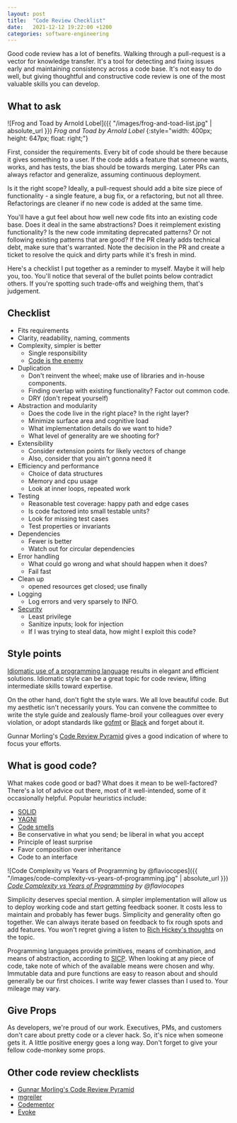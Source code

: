 ```yaml
---
layout: post
title:  "Code Review Checklist"
date:   2021-12-12 19:22:00 +1200
categories: software-engineering
---
```


Good code review has a lot of benefits. Walking through a pull-request is a vector for knowledge transfer. It's a tool for detecting and fixing issues early and maintaining consistency across a code base. It's not easy to do well, but giving thoughtful and constructive code review is one of the most valuable skills you can develop.


## What to ask

![Frog and Toad by Arnold Lobel]({{ "/images/frog-and-toad-list.jpg" | absolute_url }})
*Frog and Toad by Arnold Lobel*
{:style="width: 400px; height: 647px; float: right;"}

First, consider the requirements. Every bit of code should be there because it gives something to a user. If the code adds a feature that someone wants, works, and has tests, the bias should be towards merging. Later PRs can always refactor and generalize, assuming continuous deployment.

Is it the right scope? Ideally, a pull-request should add a bite size piece of functionality - a single feature, a bug fix, or a refactoring, but not all three. Refactorings are cleaner if no new code is added at the same time.

You'll have a gut feel about how well new code fits into an existing code base. Does it deal in the same abstractions? Does it reimplement existing functionality? Is the new code immitating deprecated patterns? Or not following existing patterns that are good? If the PR clearly adds technical debt, make sure that's warranted. Note the decision in the PR and create a ticket to resolve the quick and dirty parts while it's fresh in mind.

Here's a checklist I put together as a reminder to myself. Maybe it will help you, too. You'll notice that several of the bullet points below contradict others. If you're spotting such trade-offs and weighing them, that's judgement.


## Checklist

- Fits requirements
- Clarity, readability, naming, comments
- Complexity, simpler is better
  - Single responsibility
  - [Code is the enemy][8]
- Duplication
  - Don't reinvent the wheel; make use of libraries and in-house components.
  - Finding overlap with existing functionality? Factor out common code.
  - DRY (don't repeat yourself)
- Abstraction and modularity
  - Does the code live in the right place? In the right layer?
  - Minimize surface area and cognitive load
  - What implementation details do we want to hide?
  - What level of generality are we shooting for?
- Extensibility
  - Consider extension points for likely vectors of change
  - Also, consider that you ain't gonna need it
- Efficiency and performance
  - Choice of data structures
  - Memory and cpu usage
  - Look at inner loops, repeated work
- Testing
  - Reasonable test coverage: happy path and edge cases
  - Is code factored into small testable units?
  - Look for missing test cases
  - Test properties or invariants
- Dependencies
  - Fewer is better
  - Watch out for circular dependencies
- Error handling
  - What could go wrong and what should happen when it does?
  - Fail fast
- Clean up
  - opened resources get closed; use finally
- Logging
  - Log errors and very sparsely to INFO.
- [Security][3]
  - Least privilege
  - Sanitize inputs; look for injection
  - If I was trying to steal data, how might I exploit this code?

## Style points

[Idiomatic use of a programming language][11] results in elegant and efficient solutions. Idiomatic style can be a great topic for code review, lifting intermediate skills toward expertise.

On the other hand, don't fight the style wars. We all love beautiful code. But my aesthetic isn't necessarily yours. You can convene the committee to write the style guide and zealously flame-broil your colleagues over every violation, or adopt standards like [gofmt][6] or [Black][7] and forget about it.

Gunnar Morling's [Code Review Pyramid][17] gives a good indication of where to focus your efforts.

## What is good code?

What makes code good or bad? What does it mean to be well-factored? There's a lot of advice out there, most of it well-intended, some of it occasionally helpful. Popular heuristics include:

- [SOLID][12]
- [YAGNI][16]
- [Code smells][13]
- Be conservative in what you send; be liberal in what you accept
- Principle of least surprise
- Favor composition over inheritance
- Code to an interface

![Code Complexity vs Years of Programming by @flaviocopes]({{ "/images/code-complexity-vs-years-of-programming.jpg" | absolute_url }})
*[Code Complexity vs Years of Programming][15] by @flaviocopes*

Simplicity deserves special mention. A simpler implementation will allow us to deploy working code and start getting feedback sooner. It costs less to maintain and probably has fewer bugs. Simplicity and generality often go together. We can always iterate based on feedback to fix rough spots and add features. You won't regret giving a listen to [Rich Hickey's thoughts][14] on the topic.

Programming languages provide primitives, means of combination, and means of abstraction, according to [SICP][10]. When looking at any piece of code, take note of which of the available means were chosen and why. Immutable data and pure functions are easy to reason about and should generally be our first choices. I write way fewer classes than I used to. Your mileage may vary.


## Give Props

As developers, we're proud of our work. Executives, PMs, and customers don't care about pretty code or a clever hack. So, it's nice when someone gets it. A little positive energy goes a long way. Don't forget to give your fellow code-monkey some props.


## Other code review checklists

- [Gunnar Morling's Code Review Pyramid][17]
- [mgreiler][2]
- [Codementor][4]
- [Evoke][5]


[1]: https://www.digitalocean.com/community/conceptual_articles/s-o-l-i-d-the-first-five-principles-of-object-oriented-design#interface-segregation-principle
[2]: https://www.michaelagreiler.com/code-review-checklist-2/
[3]: https://owasp.org/www-pdf-archive/OWASP_Code_Review_Guide_v2.pdf
[4]: https://www.codementor.io/blog/code-review-checklist-76q7ovkaqj
[5]: https://www.evoketechnologies.com/blog/code-review-checklist-perform-effective-code-reviews/
[6]: https://go.dev/blog/gofmt
[7]: https://black.readthedocs.io/en/stable/
[8]: http://www.skrenta.com/2007/05/code_is_our_enemy.html
[9]: https://blog.codinghorror.com/the-best-code-is-no-code-at-all/
[10]: https://mitpress.mit.edu/sites/default/files/sicp/index.html
[11]: https://cbare.github.io/2019-12-03/idiomatic-python.html
[12]: https://www.digitalocean.com/community/conceptual_articles/s-o-l-i-d-the-first-five-principles-of-object-oriented-design
[13]: https://mmantyla.github.io/BadCodeSmellsTaxonomy
[14]: https://www.youtube.com/watch?v=SxdOUGdseq4
[15]: https://twitter.com/JavierGonzalez/status/1463685147333738497
[16]: https://martinfowler.com/bliki/Yagni.html
[17]: https://www.morling.dev/blog/the-code-review-pyramid/
